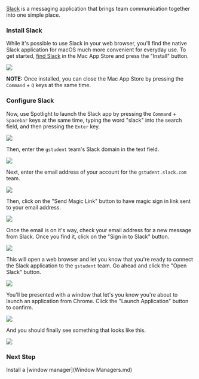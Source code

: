 [Slack](https://slack.com/) is a messaging application that brings team communication together into one simple place.

### Install Slack

While it's possible to use Slack in your web browser, you'll find the native Slack application for macOS much more convenient for everyday use. To get started, [find Slack](https://itunes.apple.com/us/app/slack/id803453959?mt=12) in the Mac App Store and press the "Install" button.

![](https://students-gschool-production.s3.amazonaws.com/uploads/asset/file/415/Screen_Shot_2016-10-29_at_7.19.57_AM.png)

**NOTE:** Once installed, you can close the Mac App Store by pressing the `Command` + `Q` keys at the same time.

### Configure Slack

Now, use Spotlight to launch the Slack app by pressing the `Command` + `Spacebar` keys at the same time, typing the word "slack" into the search field, and then pressing the `Enter` key.

![](https://students-gschool-production.s3.amazonaws.com/uploads/asset/file/416/Screen_Shot_2016-10-29_at_7.44.16_AM.png)

Then, enter the `gstudent` team's Slack domain in the text field.

![](https://students-gschool-production.s3.amazonaws.com/uploads/asset/file/418/Screen_Shot_2016-10-29_at_7.56.39_AM.png)

Next, enter the email address of your account for the `gstudent.slack.com` team.

![](https://students-gschool-production.s3.amazonaws.com/uploads/asset/file/419/Screen_Shot_2016-10-29_at_7.56.49_AM.png)

Then, click on the "Send Magic Link" button to have magic sign in link sent to your email address.

![](https://students-gschool-production.s3.amazonaws.com/uploads/asset/file/420/Screen_Shot_2016-10-29_at_7.56.55_AM.png)

Once the email is on it's way, check your email address for a new message from Slack. Once you find it, click on the "Sign in to Slack" button.

![](https://students-gschool-production.s3.amazonaws.com/uploads/asset/file/422/Screen_Shot_2016-10-29_at_8.04.47_AM.png)

This will open a web browser and let you know that you're ready to connect the Slack application to the `gstudent` team. Go ahead and click the "Open Slack" button.

![](https://students-gschool-production.s3.amazonaws.com/uploads/asset/file/423/Screen_Shot_2016-10-29_at_8.07.51_AM.png)

You'll be presented with a window that let's you know you're about to launch an application from Chrome. Click the "Launch Application" button to confirm.

![](https://students-gschool-production.s3.amazonaws.com/uploads/asset/file/424/Screen_Shot_2016-10-29_at_8.08.04_AM.png)

And you should finally see something that looks like this.

![](https://students-gschool-production.s3.amazonaws.com/uploads/asset/file/425/Screen_Shot_2016-10-29_at_8.09.05_AM.png)

### Next Step

Install a [window manager](Window Managers.md)
